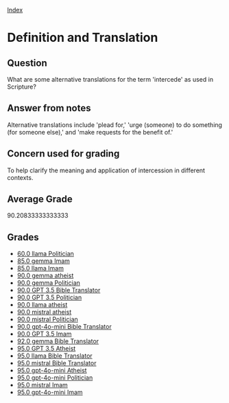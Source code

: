
[Index](../../index.md)
# Definition and Translation
## Question
What are some alternative translations for the term 'intercede' as used in Scripture?

## Answer from notes
Alternative translations include 'plead for,' 'urge (someone) to do something (for someone else),' and 'make requests for the benefit of.'

## Concern used for grading
To help clarify the meaning and application of intercession in different contexts.

## Average Grade
90.20833333333333

## Grades
 * [60.0 llama Politician](../answers/llama_Politician/Definition_and_Translation.md)
 * [85.0 gemma Imam](../answers/gemma_Imam/Definition_and_Translation.md)
 * [85.0 llama Imam](../answers/llama_Imam/Definition_and_Translation.md)
 * [90.0 gemma atheist](../answers/gemma_atheist/Definition_and_Translation.md)
 * [90.0 gemma Politician](../answers/gemma_Politician/Definition_and_Translation.md)
 * [90.0 GPT 3.5 Bible Translator](../answers/GPT_3.5_Bible_Translator/Definition_and_Translation.md)
 * [90.0 GPT 3.5 Politician](../answers/GPT_3.5_Politician/Definition_and_Translation.md)
 * [90.0 llama atheist](../answers/llama_atheist/Definition_and_Translation.md)
 * [90.0 mistral atheist](../answers/mistral_atheist/Definition_and_Translation.md)
 * [90.0 mistral Politician](../answers/mistral_Politician/Definition_and_Translation.md)
 * [90.0 gpt-4o-mini Bible Translator](../answers/gpt-4o-mini_Bible_Translator/Definition_and_Translation.md)
 * [90.0 GPT 3.5 Imam](../answers/GPT_3.5_Imam/Definition_and_Translation.md)
 * [92.0 gemma Bible Translator](../answers/gemma_Bible_Translator/Definition_and_Translation.md)
 * [95.0 GPT 3.5 Atheist](../answers/GPT_3.5_Atheist/Definition_and_Translation.md)
 * [95.0 llama Bible Translator](../answers/llama_Bible_Translator/Definition_and_Translation.md)
 * [95.0 mistral Bible Translator](../answers/mistral_Bible_Translator/Definition_and_Translation.md)
 * [95.0 gpt-4o-mini Atheist](../answers/gpt-4o-mini_Atheist/Definition_and_Translation.md)
 * [95.0 gpt-4o-mini Politician](../answers/gpt-4o-mini_Politician/Definition_and_Translation.md)
 * [95.0 mistral Imam](../answers/mistral_Imam/Definition_and_Translation.md)
 * [95.0 gpt-4o-mini Imam](../answers/gpt-4o-mini_Imam/Definition_and_Translation.md)
